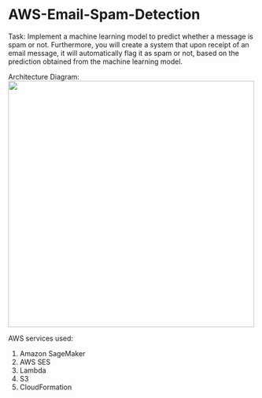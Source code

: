 # AWS-Email-Spam-Detection

Task:
Implement a machine learning model to predict whether a message is spam or not. 
Furthermore, you will create a system that upon receipt of an
email message, it will automatically flag it as spam or not, based on the prediction obtained from the machine learning model.

Architecture Diagram:
<br><img src = "https://user-images.githubusercontent.com/38934646/119194837-4e104480-ba49-11eb-81b3-2572f47f40dd.png" width = "500">

AWS services used:
1. Amazon SageMaker
2. AWS SES
3. Lambda
4. S3
5. CloudFormation
